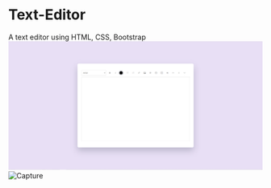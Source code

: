 # Text-Editor
A text editor using HTML, CSS, Bootstrap
![Screenshot](Image/Capture.PNG)
![Capture](https://user-images.githubusercontent.com/86465113/225916994-7ac3277d-d292-4117-bc12-673514cb5954.PNG)
